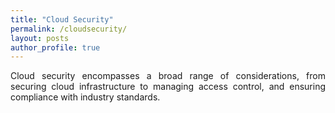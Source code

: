 ```yaml
---
title: "Cloud Security"
permalink: /cloudsecurity/
layout: posts
author_profile: true
---
```

<div style="text-align: justify;">
Cloud security encompasses a broad range of considerations, from securing cloud infrastructure to managing access control, and ensuring compliance with industry standards.
</div>
